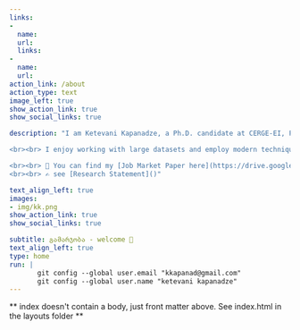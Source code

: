 ```yaml
---
links:
- 
  name: 
  url: 
  links:
- 
  name: 
  url: 
action_link: /about
action_type: text
image_left: true
show_action_link: true
show_social_links: true

description: "I am Ketevani Kapanadze, a Ph.D. candidate at CERGE-EI, Prague. I am participating in the 2022–2023 academic job market. My current research interests lie at the intersection of economic geography, urban & regional economics, labor economics and European integration. In 2019-2020, I was a visiting researcher at the Massachusetts Institute of Technology (MIT). In 2021, I became young economist of the year - the prize by _the Czech Economic Society_. [The award winning paper](https://drive.google.com/file/d/1clfTVJZ4ETX-mJCT7LZaJz2TztiIhL65/view?usp=sharing) is currently under R&R in _the Journal of Economic Geography_. 

<br><br> I enjoy working with large datasets and employ modern techniques to crawl data and create databases from open sources. I also work with remotely sensed images and use unconventional data sources for economic analysis - daytime & nighttime satellite images.

<br><br> 📰 You can find my [Job Market Paper here](https://drive.google.com/file/d/1Q7EJAZSThgoVWKASzJWu2is69OKvULgA/view?usp=sharing). <br>  This paper explores a unique quasi-natural experiment of opening borders within cities that were historically a single urban entity and were divided due to border shifts following major historical conflicts. After inter-city borders were opened, I find that local economic activities became more concentrated close to the pre-division city centers. Besides, I find that the consumption sector and language & cultural similiarities play a salient role in defining agglomeration forces - such channels can _bring together what historically belongs together._
<br><br> ✍️ see [Research Statement]()"

text_align_left: true
images:
- img/kk.png
show_action_link: true
show_social_links: true

subtitle: გამარჯობა - welcome 🤝
text_align_left: true
type: home
run: |
       git config --global user.email "kkapanad@gmail.com"
       git config --global user.name "ketevani kapanadze"
---
```


** index doesn't contain a body, just front matter above.
See index.html in the layouts folder **
